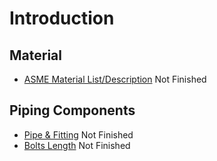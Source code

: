 # Introduction

## Material
- [ASME Material List/Description](./../materials/readme.md)  Not Finished


## Piping Components
- [Pipe & Fitting](./../dimensions/pipes/readme.md)  Not Finished
- [Bolts Length](./../dimensions/bolt-length.md) Not Finished